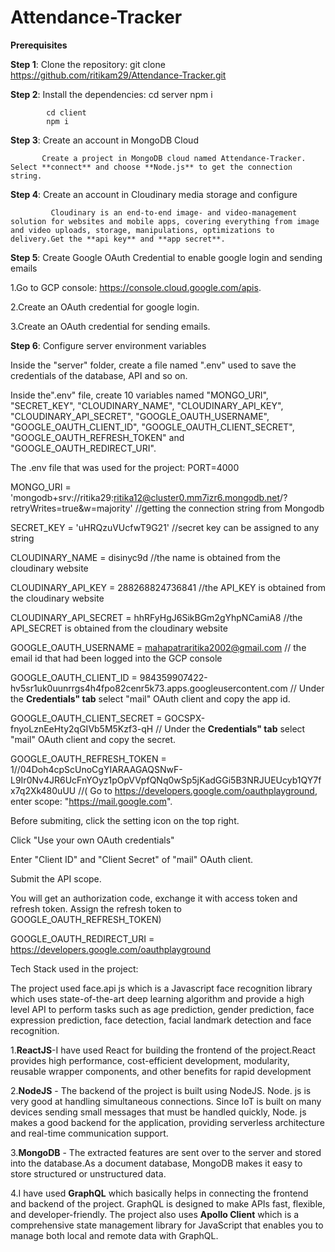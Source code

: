# Attendance-Tracker
**Prerequisites**

**Step 1**: Clone the repository: git clone https://github.com/ritikam29/Attendance-Tracker.git 

**Step 2**: Install the dependencies:
            cd server
            npm i
            
            cd client
            npm i
            
**Step 3**: Create an account in MongoDB Cloud
          
           Create a project in MongoDB cloud named Attendance-Tracker. Select **connect** and choose **Node.js** to get the connection string.
           
**Step 4**: Create an account in Cloudinary media storage and configure 

             Cloudinary is an end-to-end image- and video-management solution for websites and mobile apps, covering everything from image and video uploads, storage, manipulations, optimizations to delivery.Get the **api key** and **app secret**.
             
**Step 5**: Create Google OAuth Credential to enable google login and sending emails

  1.Go to GCP console: https://console.cloud.google.com/apis.
  
  2.Create an OAuth credential for google login.
  
  3.Create an OAuth credential for sending emails.
 
**Step 6**: Configure server environment variables

Inside the "server" folder, create a file named ".env" used to save the credentials of the database, API and so on.

Inside the".env" file, create 10 variables named "MONGO_URI", "SECRET_KEY", "CLOUDINARY_NAME", "CLOUDINARY_API_KEY", "CLOUDINARY_API_SECRET", "GOOGLE_OAUTH_USERNAME",
"GOOGLE_OAUTH_CLIENT_ID", "GOOGLE_OAUTH_CLIENT_SECRET", "GOOGLE_OAUTH_REFRESH_TOKEN" and "GOOGLE_OAUTH_REDIRECT_URI".

The .env file that was used for the project:
 PORT=4000
 
 MONGO_URI = 'mongodb+srv://ritika29:ritika12@cluster0.mm7izr6.mongodb.net/?retryWrites=true&w=majority' //getting the connection string from Mongodb
 
 SECRET_KEY = 'uHRQzuVUcfwT9G21' //secret key can be assigned to any string
 
 CLOUDINARY_NAME = disinyc9d     //the name is obtained from the cloudinary website
 
 CLOUDINARY_API_KEY = 288268824736841 //the API_KEY is obtained from the cloudinary website
 
 CLOUDINARY_API_SECRET = hhRFyHgJ6SikBGm2gYhpNCamiA8 //the API_SECRET is obtained from the cloudinary website
  
 GOOGLE_OAUTH_USERNAME = mahapatraritika2002@gmail.com // the email id that had been logged into the GCP console
 
 GOOGLE_OAUTH_CLIENT_ID = 984359907422-hv5sr1uk0uunrrgs4h4fpo82cenr5k73.apps.googleusercontent.com // Under the **Credentials" tab** select "mail" OAuth client and copy the app id.
 
 GOOGLE_OAUTH_CLIENT_SECRET = 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 // Under the **Credentials" tab** select "mail" OAuth client and copy the secret.
 
GOOGLE_OAUTH_REFRESH_TOKEN = 1//04Doh4cpScUnoCgYIARAAGAQSNwF-L9Ir0Nv4JR6UcFnYOyz1pOpVVpfQNq0wSp5jKadGGi5B3NRJUEUcyb1QY7fx7q2Xk480uUU //( 
Go to https://developers.google.com/oauthplayground, enter scope: "https://mail.google.com".

Before submiting, click the setting icon on the top right.

Click "Use your own OAuth credentials"

Enter "Client ID" and "Client Secret" of "mail" OAuth client.

Submit the API scope.

You will get an authorization code, exchange it with access token and refresh token.
Assign the refresh token to GOOGLE_OAUTH_REFRESH_TOKEN)

GOOGLE_OAUTH_REDIRECT_URI = https://developers.google.com/oauthplayground


            


Tech Stack used in the project:

The project used face.api js which is a Javascript face recognition library which uses state-of-the-art deep learning algorithm and provide a high level API to perform tasks such as age prediction, gender prediction, face expression prediction, face detection, facial landmark detection and face recognition.

1.**ReactJS**-I have used React for building the frontend of the project.React provides high performance, cost-efficient development, modularity, reusable wrapper components, and other benefits for rapid development

2.**NodeJS** - The backend of the project is built using NodeJS. Node. js is very good at handling simultaneous connections. Since IoT is built on many devices sending small messages that must be handled quickly, Node. js makes a good backend for the application, providing serverless architecture and real-time communication support.

3.**MongoDB** - The extracted features are sent over to the server and stored into the database.As a document database, MongoDB makes it easy to store structured or unstructured data.

4.I have used **GraphQL** which basically helps in connecting the frontend and backend of the project. GraphQL is designed to make APIs fast, flexible, and developer-friendly. The project also uses **Apollo Client** which is a comprehensive state management library for JavaScript that enables you to manage both local and remote data with GraphQL.

